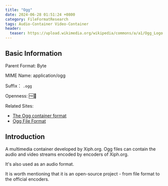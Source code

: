 ```yaml
---
title: "Ogg"
date: 2024-06-28 01:51:24 +0800
category: FileFormatResearch
tags: Audio-Container Video-Container
header:
  teaser: https://upload.wikimedia.org/wikipedia/commons/a/a1/Ogg_Logo.svg
---
```


## Basic Information

Parent Format: Byte

MIME Name: application/ogg

Suffix： `.ogg`

Openness: 🆓📖

Related Sites:

* [The Ogg container format](https://xiph.org/ogg/)
* [Ogg File Format](https://www.loc.gov/preservation/digital/formats/fdd/fdd000026.shtml)

## Introduction

A multimedia container developed by Xiph.org. Ogg files can contain the audio and video streams encoded by encoders of Xiph.org.

It's also used as an audio format.

It is worth mentioning that it is an open-source project - from file format to the official encoders.
